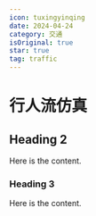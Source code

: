 ```yaml
---
icon: tuxingyinqing
date: 2024-04-24
category: 交通
isOriginal: true
star: true
tag: traffic
---
```


# 行人流仿真

## Heading 2

Here is the content.

### Heading 3

Here is the content.
